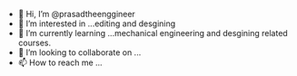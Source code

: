 - 👋 Hi, I’m @prasadtheenggineer
- 👀 I’m interested in ...editing and desgining
- 🌱 I’m currently learning ...mechanical engineering and desgining related courses.
- 💞️ I’m looking to collaborate on ...
- 📫 How to reach me ...

<!---
prasadtheenggineer/prasadtheenggineer is a ✨ special ✨ repository because its `README.md` (this file) appears on your GitHub profile.
You can click the Preview link to take a look at your changes.
--->
